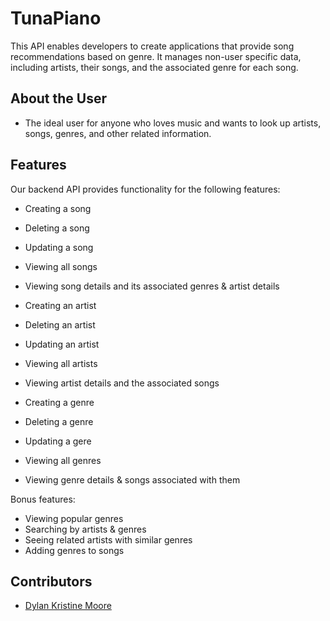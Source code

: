 # TunaPiano
This API enables developers to create applications that provide song recommendations based on genre. It manages non-user specific data, including artists, their songs, and the associated genre for each song.

## About the User
- The ideal user for anyone who loves music and wants to look up artists, songs, genres, and other related information.

## Features
Our backend API provides functionality for the following features:
- Creating a song
- Deleting a song
- Updating a song
- Viewing all songs
- Viewing song details and its associated genres & artist details

- Creating an artist
- Deleting an artist
- Updating an artist
- Viewing all artists
- Viewing artist details and the associated songs

- Creating a genre 
- Deleting a genre
- Updating a gere
- Viewing all genres
- Viewing genre details & songs associated with them

Bonus features:
- Viewing popular genres
- Searching by artists & genres
- Seeing related artists with similar genres
- Adding genres to songs

## Contributors
- [Dylan Kristine Moore](https://github.com/dylankmoore)